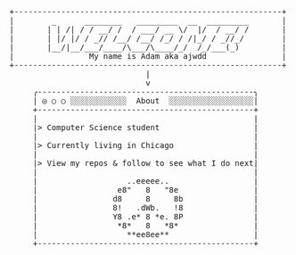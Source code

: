 <pre>+---------------------------------------------------------+
|        _      ________   _________  __  _________       |
|       | | /| / / __/ /  / ___/ __ \/  |/  / __/ /       |
|       | |/ |/ / _// /__/ /__/ /_/ / /|_/ / _//_/        |
|       |__/|__/___/____/\___/\____/_/  /_/___(_)         |
|                My name is Adam aka ajwdd                |
+---------------------------------------------------------+
                             |
                             v
     ╭----------------------------------------------╮
     | ◎ ○ ○ ░░░░░░░░░░░░  About  ░░░░░░░░░░░░░░░░░░|
     +----------------------------------------------+
     |                                              |
     |> Computer Science student                    |
     |                                              |
     |> Currently living in Chicago                 |
     |                                              |
     |> View my repos & follow to see what I do next|
     |                                              |
     |                   ..eeeee..                  |
     |                 e8"   8   "8e                |
     |                d8     8     8b               |
     |                8!   .dWb.   !8               |
     |                Y8 .e* 8 *e. 8P               |
     |                 *8*   8   *8*                |
     |                   **ee8ee**                  |
     +----------------------------------------------+</pre>
